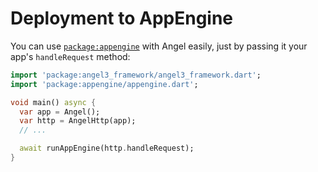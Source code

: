 # Deployment to AppEngine

You can use [`package:appengine`](https://pub.dartlang.org/packages/appengine) with Angel easily, just by passing it your app's `handleRequest` method:

```dart
import 'package:angel3_framework/angel3_framework.dart';
import 'package:appengine/appengine.dart';

void main() async {
  var app = Angel();
  var http = AngelHttp(app);
  // ...

  await runAppEngine(http.handleRequest);
}
```

 